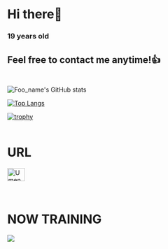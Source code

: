 # Hi there👋
### 19 years old 
## Feel free to contact me anytime!👍
#

![Foo_name's GitHub stats](https://github-readme-stats.vercel.app/api?username=Umeno0923&show_icons=true&theme=vue-dark)

[![Top Langs](https://github-readme-stats.vercel.app/api/top-langs/?username=Umeno0923&layout=compact&theme=vue-dark)](https://github.com/anuraghazra/github-readme-stats)

[![trophy](https://github-profile-trophy.vercel.app/?username=Umeno0923&theme=discord)](https://github.com/ryo-ma/github-profile-trophy)  
<br>

# URL

<p align="left">
<a href="https://twitter.com/27a0000" target="blank"><img align="center" src="https://raw.githubusercontent.com/rahuldkjain/github-profile-readme-generator/master/src/images/icons/Social/twitter.svg" alt=Umeno0000" height="30" width="40" /></a>
</p>  
<br>

# NOW TRAINING

<img src="https://skillicons.dev/icons?i=html,css,js,java,linux,py,react,aws,ae,ai,figma,github,idea,vscode," /> 
<br /><br />

<!-- --------------------------------- :) ---------------------------------- -->
